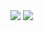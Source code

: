 <a href="https://github.com/damian-oswald/github-readme-stats"><img align="center" src="https://github-readme-stats.vercel.app/api?username=damian-oswald&show_icons=true&include_all_commits=true&theme=default&hide_border=true" /></a>
<a href="https://github.com/damian-oswald/github-readme-stats"><img align="center" src="https://github-readme-stats.vercel.app/api/top-langs/?username=damian-oswald&layout=donut&theme=default&hide_border=true" /></a>
